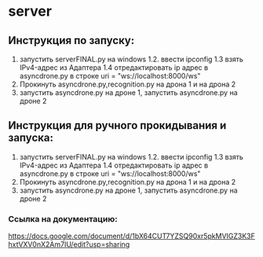 # server

## Инструкция по запуску:


1. запустить serverFINAL.py на windows
1.2. ввести ipconfig
1.3 взять IPv4-адрес из Адаптера
1.4 отредактировать ip адрес в asyncdrone.py в строке
uri = "ws://localhost:8000/ws"
2. Прокинуть asyncdrone.py,recognition.py на дрона 1 и на дрона 2
3. запустить asyncdrone.py на дроне 1,  запустить asyncdrone.py на дроне 2



## Инструкция для ручного прокидывания и запуска:

1. запустить serverFINAL.py на windows
1.2. ввести ipconfig
1.3 взять IPv4-адрес из Адаптера
1.4 отредактировать ip адрес в asyncdrone.py в строке
uri = "ws://localhost:8000/ws"
2. Прокинуть asyncdrone.py,recognition.py на дрона 1 и на дрона 2
3. запустить asyncdrone.py на дроне 1,  запустить asyncdrone.py на дроне 2


### Ссылка на документацию: 
https://docs.google.com/document/d/1bX64CUT7YZSQ90xr5pkMVIGZ3K3FhxtVXV0nX2Am7IU/edit?usp=sharing
